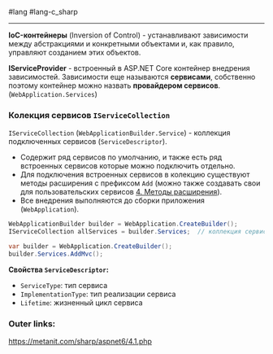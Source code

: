 #lang #lang-c_sharp 

---
**IoC-контейнеры** (Inversion of Control) - устанавливают зависимости между абстракциями и конкретными объектами и, как правило, управляют созданием этих объектов.

**IServiceProvider** - встроенный в ASP.NET Core контейнер внедрения зависимостей.
Зависимости еще называются **сервисами**, собственно поэтому контейнер можно назвать **провайдером сервисов**. (`WebApplication.Services`)

### Колекция сервисов `IServiceCollection` 

`IServiceCollection` (`WebApplicationBuilder.Service`) - коллекция подключенных сервисов  (`ServiceDescriptor`).
- Содержит ряд сервисов по умолчанию, и также есть ряд встроенных сервисов которые можно подключить отдельно.
- Для подключения встроенных сервисов в колекцию существуют методы расширения с префиксом `Add` (можно также создавать свои для пользовательских сервисов [4. Методы расширения](1.%20Languages/C-sharp/0.%20Введение/2.%20Классовые%20механизмы/4.%20Методы%20расширения.md)). 
- Все внедрения выполняются до сборки приложения (`WebApplication`).

```csharp
WebApplicationBuilder builder = WebApplication.CreateBuilder();
IServiceCollection allServices = builder.Services;  // коллекция сервисов
```

```csharp
var builder = WebApplication.CreateBuilder();
builder.Services.AddMvc();
```

**Свойства `ServiceDescriptor`:**
- `ServiceType`: тип сервиса
- `ImplementationType`: тип реализации сервиса
- `Lifetime`: жизненный цикл сервиса


### Outer links:
https://metanit.com/sharp/aspnet6/4.1.php